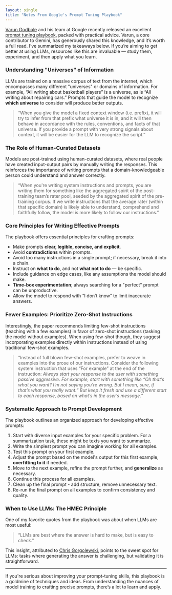 ```yaml
---
layout: single
title: "Notes From Google's Prompt Tuning Playbook"
---
```


[Varun Godbole](https://www.linkedin.com/in/godbolevarun/) and his team at Google recently released an excellent [prompt tuning playbook](https://github.com/varungodbole/prompt-tuning-playbook), packed with practical advice. Varun, a core contributor to Gemini, has generously shared this knowledge, and it’s worth a full read. I’ve summarized my takeaways below. If you’re aiming to get better at using LLMs, resources like this are invaluable — study them, experiment, and then apply what you learn.

### Understanding "Universes" of Information

LLMs are trained on a massive corpus of text from the internet, which encompasses many different "universes" or domains of information. For example, “All writing about basketball players” is a universe, as is “All writing about repairing cars.” Prompts that guide the model to recognize **which universe** to consider will produce better outputs.

> “When you give the model a fixed context window (i.e. prefix), it will try to infer from that prefix what universe it is in, and it will then behave in accordance with the rules, conventions, and facts of that universe. If you provide a prompt with very strong signals about context, it will be easier for the LLM to recognize the script.”

### The Role of Human-Curated Datasets

Models are post-trained using human-curated datasets, where real people have created input-output pairs by manually writing the responses. This reinforces the importance of writing prompts that a domain-knowledgeable person could understand and answer correctly.

> “When you're writing system instructions and prompts, you are writing them for something like the aggregated spirit of the post-training team’s rater pool, seeded by the aggregated spirit of the pre-training corpus. If we write instructions that the average rater (within that specific domain) is likely able to understand, comprehend and faithfully follow, the model is more likely to follow our instructions.”

### Core Principles for Writing Effective Prompts

The playbook offers essential principles for crafting prompts:

- Make prompts **clear, legible, concise, and explicit**.
- Avoid **contradictions** within prompts.
- Avoid too many instructions in a single prompt; if necessary, break it into a chain.
- Instruct on **what to do**, and not **what not to do** — be specific.
- Include guidance on edge cases, like any assumptions the model should make.
- **Time-box experimentation**; always searching for a "perfect" prompt can be unproductive.
- Allow the model to respond with “I don’t know” to limit inaccurate answers.

### Fewer Examples: Prioritize Zero-Shot Instructions

Interestingly, the paper recommends limiting few-shot instructions (teaching with a few examples) in favor of zero-shot instructions (tasking the model without examples). When using few-shot though, they suggest incorporating examples directly within instructions instead of using traditional few-shot examples.

> “Instead of full blown few-shot examples, prefer to weave in examples into the prose of our instructions. Consider the following system instruction that uses “For example” at the end of the instruction: *Always start your response to the user with something passive aggressive. For example, start with something like “Oh that’s what you want? I’m not saying you’re wrong. But I mean, sure, if that’s what you really want.” But keep it fresh and use a different start to each response, based on what’s in the user’s message.”*

### Systematic Approach to Prompt Development

The playbook outlines an organized approach for developing effective prompts:

1. Start with diverse input examples for your specific problem. For a summarization task, these might be texts you want to summarize.
2. Write the simplest prompt you can imagine working for all examples.
3. Test this prompt on your first example.
4. Adjust the prompt based on the model's output for this first example, **overfitting to it** if needed.
5. Move to the next example, refine the prompt further, and **generalize** as necessary.
6. Continue this process for all examples.
7. Clean up the final prompt - add structure, remove unnecessary text.
8. Re-run the final prompt on all examples to confirm consistency and quality.

### When to Use LLMs: The HMEC Principle

One of my favorite quotes from the playbook was about when LLMs are most useful:

> “LLMs are best where the answer is hard to make, but is easy to check.”

This insight, attributed to [Chris Gorgolewski](https://www.linkedin.com/pulse/hmec-principle-finding-sweet-spot-generative-ai-gorgolewski-ph-d--3zl5e/), points to the sweet spot for LLMs: tasks where generating the answer is challenging, but validating it is straightforward. 

---

If you're serious about improving your prompt-tuning skills, this playbook is a goldmine of techniques and ideas. From understanding the nuances of model training to crafting precise prompts, there’s a lot to learn and apply.